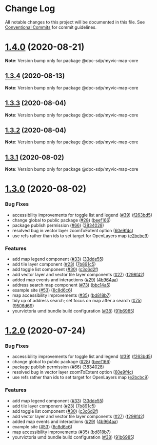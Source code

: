 # Change Log

All notable changes to this project will be documented in this file.
See [Conventional Commits](https://conventionalcommits.org) for commit guidelines.

# [1.4.0](https://github.com/dpc-sdp/myvictoria-vic-gov-au/tree/master/packages/map-core/compare/v1.3.4...v1.4.0) (2020-08-21)

**Note:** Version bump only for package @dpc-sdp/myvic-map-core






## [1.3.4](https://github.com/dpc-sdp/myvictoria-vic-gov-au/tree/master/packages/map-core/compare/v1.3.3...v1.3.4) (2020-08-13)

**Note:** Version bump only for package @dpc-sdp/myvic-map-core






## [1.3.3](https://github.com/dpc-sdp/myvictoria-vic-gov-au/tree/master/packages/map-core/compare/v1.3.2...v1.3.3) (2020-08-04)

**Note:** Version bump only for package @dpc-sdp/myvic-map-core





## [1.3.2](https://github.com/dpc-sdp/myvictoria-vic-gov-au/tree/master/packages/map-core/compare/v1.3.1...v1.3.2) (2020-08-04)

**Note:** Version bump only for package @dpc-sdp/myvic-map-core





## [1.3.1](https://github.com/dpc-sdp/myvictoria-vic-gov-au/tree/master/packages/map-core/compare/v1.3.0...v1.3.1) (2020-08-02)

**Note:** Version bump only for package @dpc-sdp/myvic-map-core





# [1.3.0](https://github.com/dpc-sdp/myvictoria-vic-gov-au/tree/master/packages/map-core/compare/v1.1.3...v1.3.0) (2020-08-02)


### Bug Fixes

* accessibility improvements for toggle list and legend ([#39](https://github.com/dpc-sdp/myvictoria-vic-gov-au/tree/master/packages/map-core/issues/39)) ([f263bd5](https://github.com/dpc-sdp/myvictoria-vic-gov-au/tree/master/packages/map-core/commit/f263bd542d914a4d8eb0e76cf52b4d18301fcdc4))
* change global to public package ([#28](https://github.com/dpc-sdp/myvictoria-vic-gov-au/tree/master/packages/map-core/issues/28)) ([beef166](https://github.com/dpc-sdp/myvictoria-vic-gov-au/tree/master/packages/map-core/commit/beef166e362f9ee39da93661dc820ee555bf8f9a))
* package publish permission ([#66](https://github.com/dpc-sdp/myvictoria-vic-gov-au/tree/master/packages/map-core/issues/66)) ([3834028](https://github.com/dpc-sdp/myvictoria-vic-gov-au/tree/master/packages/map-core/commit/38340282f6ecb026619cd699635f134be50a6f01))
* resolved bug in vector layer zoomToExtent option ([60e9f4c](https://github.com/dpc-sdp/myvictoria-vic-gov-au/tree/master/packages/map-core/commit/60e9f4ce7eedf33e39bf9cde2e1fb89302d960fa))
* use refs rather than ids to set target for OpenLayers map ([e2bcbc9](https://github.com/dpc-sdp/myvictoria-vic-gov-au/tree/master/packages/map-core/commit/e2bcbc9c12f8ad9bdbafacc0b01a017c585dfe20))


### Features

* add map legend component ([#33](https://github.com/dpc-sdp/myvictoria-vic-gov-au/tree/master/packages/map-core/issues/33)) ([33dde55](https://github.com/dpc-sdp/myvictoria-vic-gov-au/tree/master/packages/map-core/commit/33dde5518e2fc881b28758f77ebcc44b7cb337c8))
* add tile layer component ([#23](https://github.com/dpc-sdp/myvictoria-vic-gov-au/tree/master/packages/map-core/issues/23)) ([7b891c5](https://github.com/dpc-sdp/myvictoria-vic-gov-au/tree/master/packages/map-core/commit/7b891c55aabedddc4a14f32aaa12189e231bca12))
* add toggle list component ([#30](https://github.com/dpc-sdp/myvictoria-vic-gov-au/tree/master/packages/map-core/issues/30)) ([c3c6d2f](https://github.com/dpc-sdp/myvictoria-vic-gov-au/tree/master/packages/map-core/commit/c3c6d2fc84026d7ec50d54c80d377da9faa7259a))
* add vector layer and vector tile layer components ([#27](https://github.com/dpc-sdp/myvictoria-vic-gov-au/tree/master/packages/map-core/issues/27)) ([f298f42](https://github.com/dpc-sdp/myvictoria-vic-gov-au/tree/master/packages/map-core/commit/f298f42569a15bb4d46ce443f7d084cb5d8095d3))
* added map events and interactions ([#29](https://github.com/dpc-sdp/myvictoria-vic-gov-au/tree/master/packages/map-core/issues/29)) ([4b964aa](https://github.com/dpc-sdp/myvictoria-vic-gov-au/tree/master/packages/map-core/commit/4b964aa3eb905c4ffcd0cecf8557042d73945518))
* address search map component ([#73](https://github.com/dpc-sdp/myvictoria-vic-gov-au/tree/master/packages/map-core/issues/73)) ([bbc14a5](https://github.com/dpc-sdp/myvictoria-vic-gov-au/tree/master/packages/map-core/commit/bbc14a5b569cf8e7b2b4c1c606ba3125529189fb))
* example site ([#53](https://github.com/dpc-sdp/myvictoria-vic-gov-au/tree/master/packages/map-core/issues/53)) ([8c8d6c6](https://github.com/dpc-sdp/myvictoria-vic-gov-au/tree/master/packages/map-core/commit/8c8d6c6e56b8772cdacc303d689358fe74ee791d))
* map accessibility improvements ([#35](https://github.com/dpc-sdp/myvictoria-vic-gov-au/tree/master/packages/map-core/issues/35)) ([bd818b7](https://github.com/dpc-sdp/myvictoria-vic-gov-au/tree/master/packages/map-core/commit/bd818b771d3bd5ca91ec21703ff1edc93d028b74))
* tidy up of address search; set focus on map after a search ([#75](https://github.com/dpc-sdp/myvictoria-vic-gov-au/tree/master/packages/map-core/issues/75)) ([9506d69](https://github.com/dpc-sdp/myvictoria-vic-gov-au/tree/master/packages/map-core/commit/9506d6948f7d620fe45f01fcf5da7a7ef9e935c3))
* yourvictoria umd bundle build configuration ([#38](https://github.com/dpc-sdp/myvictoria-vic-gov-au/tree/master/packages/map-core/issues/38)) ([91b6985](https://github.com/dpc-sdp/myvictoria-vic-gov-au/tree/master/packages/map-core/commit/91b6985f0b3310e1db13968e5c60a4e007c191d2))





# [1.2.0](https://github.com/dpc-sdp/myvictoria-vic-gov-au/tree/master/packages/map-core/compare/v1.1.3...v1.2.0) (2020-07-24)


### Bug Fixes

* accessibility improvements for toggle list and legend ([#39](https://github.com/dpc-sdp/myvictoria-vic-gov-au/tree/master/packages/map-core/issues/39)) ([f263bd5](https://github.com/dpc-sdp/myvictoria-vic-gov-au/tree/master/packages/map-core/commit/f263bd542d914a4d8eb0e76cf52b4d18301fcdc4))
* change global to public package ([#28](https://github.com/dpc-sdp/myvictoria-vic-gov-au/tree/master/packages/map-core/issues/28)) ([beef166](https://github.com/dpc-sdp/myvictoria-vic-gov-au/tree/master/packages/map-core/commit/beef166e362f9ee39da93661dc820ee555bf8f9a))
* package publish permission ([#66](https://github.com/dpc-sdp/myvictoria-vic-gov-au/tree/master/packages/map-core/issues/66)) ([3834028](https://github.com/dpc-sdp/myvictoria-vic-gov-au/tree/master/packages/map-core/commit/38340282f6ecb026619cd699635f134be50a6f01))
* resolved bug in vector layer zoomToExtent option ([60e9f4c](https://github.com/dpc-sdp/myvictoria-vic-gov-au/tree/master/packages/map-core/commit/60e9f4ce7eedf33e39bf9cde2e1fb89302d960fa))
* use refs rather than ids to set target for OpenLayers map ([e2bcbc9](https://github.com/dpc-sdp/myvictoria-vic-gov-au/tree/master/packages/map-core/commit/e2bcbc9c12f8ad9bdbafacc0b01a017c585dfe20))


### Features

* add map legend component ([#33](https://github.com/dpc-sdp/myvictoria-vic-gov-au/tree/master/packages/map-core/issues/33)) ([33dde55](https://github.com/dpc-sdp/myvictoria-vic-gov-au/tree/master/packages/map-core/commit/33dde5518e2fc881b28758f77ebcc44b7cb337c8))
* add tile layer component ([#23](https://github.com/dpc-sdp/myvictoria-vic-gov-au/tree/master/packages/map-core/issues/23)) ([7b891c5](https://github.com/dpc-sdp/myvictoria-vic-gov-au/tree/master/packages/map-core/commit/7b891c55aabedddc4a14f32aaa12189e231bca12))
* add toggle list component ([#30](https://github.com/dpc-sdp/myvictoria-vic-gov-au/tree/master/packages/map-core/issues/30)) ([c3c6d2f](https://github.com/dpc-sdp/myvictoria-vic-gov-au/tree/master/packages/map-core/commit/c3c6d2fc84026d7ec50d54c80d377da9faa7259a))
* add vector layer and vector tile layer components ([#27](https://github.com/dpc-sdp/myvictoria-vic-gov-au/tree/master/packages/map-core/issues/27)) ([f298f42](https://github.com/dpc-sdp/myvictoria-vic-gov-au/tree/master/packages/map-core/commit/f298f42569a15bb4d46ce443f7d084cb5d8095d3))
* added map events and interactions ([#29](https://github.com/dpc-sdp/myvictoria-vic-gov-au/tree/master/packages/map-core/issues/29)) ([4b964aa](https://github.com/dpc-sdp/myvictoria-vic-gov-au/tree/master/packages/map-core/commit/4b964aa3eb905c4ffcd0cecf8557042d73945518))
* example site ([#53](https://github.com/dpc-sdp/myvictoria-vic-gov-au/tree/master/packages/map-core/issues/53)) ([8c8d6c6](https://github.com/dpc-sdp/myvictoria-vic-gov-au/tree/master/packages/map-core/commit/8c8d6c6e56b8772cdacc303d689358fe74ee791d))
* map accessibility improvements ([#35](https://github.com/dpc-sdp/myvictoria-vic-gov-au/tree/master/packages/map-core/issues/35)) ([bd818b7](https://github.com/dpc-sdp/myvictoria-vic-gov-au/tree/master/packages/map-core/commit/bd818b771d3bd5ca91ec21703ff1edc93d028b74))
* yourvictoria umd bundle build configuration ([#38](https://github.com/dpc-sdp/myvictoria-vic-gov-au/tree/master/packages/map-core/issues/38)) ([91b6985](https://github.com/dpc-sdp/myvictoria-vic-gov-au/tree/master/packages/map-core/commit/91b6985f0b3310e1db13968e5c60a4e007c191d2))
